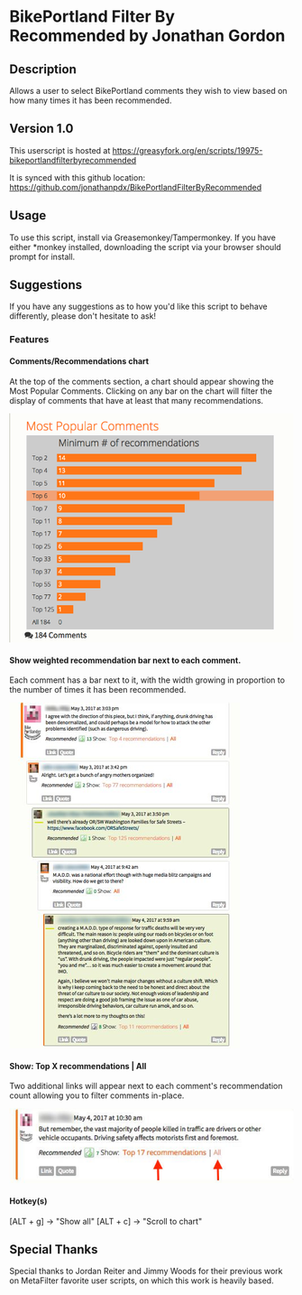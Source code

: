 # BikePortland Filter By Recommended by Jonathan Gordon

## Description

Allows a user to select BikePortland comments they wish to view based on how many times it has been recommended.

## Version 1.0

This userscript is hosted at https://greasyfork.org/en/scripts/19975-bikeportlandfilterbyrecommended

It is synced with this github location: https://github.com/jonathanpdx/BikePortlandFilterByRecommended

## Usage

To use this script, install via Greasemonkey/Tampermonkey. If you have either *monkey installed, downloading the script via your
browser should prompt for install.

## Suggestions

If you have any suggestions as to how you'd like this script to behave differently, please don't hesitate to ask!

### Features

#### Comments/Recommendations chart

At the top of the comments section, a chart should appear showing the Most Popular Comments. Clicking on any bar on the chart will filter the display of comments that
have at least that many recommendations.

![Comments/Recommendations Graph](https://raw.githubusercontent.com/jonathanpdx/BikePortlandFilterByRecommended/master/comment-chart.png "Current selection remains highlighted.")

#### Show weighted recommendation bar next to each comment.

Each comment has a bar next to it, with the width growing in proportion to the number of times it has been recommended.

![Comments with recommendation bar](https://raw.githubusercontent.com/jonathanpdx/BikePortlandFilterByRecommended/master/comments-with-bars.jpg "The more comments the wider the bar.")

#### Show: Top X recommendations | All

Two additional links will appear next to each comment's recommendation count allowing you to filter comments in-place.

![Adjust recommendation level per comment](https://raw.githubusercontent.com/jonathanpdx/BikePortlandFilterByRecommended/master/comment.jpg "Show: Top X recommendations | All")

#### Hotkey(s)

[ALT + g] -> "Show all"
[ALT + c] -> "Scroll to chart"

## Special Thanks

Special thanks to Jordan Reiter and Jimmy Woods for their previous work on MetaFilter favorite user scripts, on which this work is heavily based.
